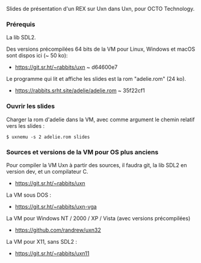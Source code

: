 Slides de présentation d'un REX sur Uxn dans Uxn, pour OCTO Technology.

### Prérequis

La lib SDL2.

Des versions précompilées 64 bits de la VM pour Linux, Windows et macOS sont
dispos ici (~ 50 ko):

- https://git.sr.ht/~rabbits/uxn ~ d64600e7

Le programme qui lit et affiche les slides est la rom "adelie.rom" (24 ko).

- https://rabbits.srht.site/adelie/adelie.rom ~ 35f22cf1

### Ouvrir les slides

Charger la rom d'adelie dans la VM, avec comme argument le chemin relatif vers les slides :

```
$ uxnemu -s 2 adelie.rom slides
```

### Sources et versions de la VM pour OS plus anciens

Pour compiler la VM Uxn à partir des sources, il faudra git, la lib SDL2 en
version dev, et un compilateur C.

- https://git.sr.ht/~rabbits/uxn

La VM sous DOS :

- https://git.sr.ht/~rabbits/uxn-vga

La VM pour Windows NT / 2000 / XP / Vista (avec versions précompilées)

- https://github.com/randrew/uxn32

La VM pour X11, sans SDL2 :

- https://git.sr.ht/~rabbits/uxn11
